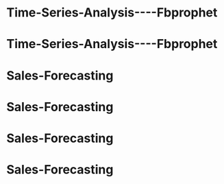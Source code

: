 # Time-Series-Analysis----Fbprophet
# Time-Series-Analysis----Fbprophet
# Sales-Forecasting
# Sales-Forecasting
# Sales-Forecasting
# Sales-Forecasting
